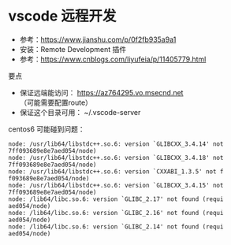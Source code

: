 # vscode 远程开发
* 参考：https://www.jianshu.com/p/0f2fb935a9a1
* 安装：Remote Development 插件
* 参考：https://www.cnblogs.com/liyufeia/p/11405779.html

要点
* 保证远端能访问： https://az764295.vo.msecnd.net  （可能需要配置route）
* 保证这个目录可用： ~/.vscode-server 

centos6 可能碰到问题：
```
node: /usr/lib64/libstdc++.so.6: version `GLIBCXX_3.4.14' not
7ff093689e8e7aed054/node)
node: /usr/lib64/libstdc++.so.6: version `GLIBCXX_3.4.18' not
7ff093689e8e7aed054/node)
node: /usr/lib64/libstdc++.so.6: version `CXXABI_1.3.5' not f
f093689e8e7aed054/node)
node: /usr/lib64/libstdc++.so.6: version `GLIBCXX_3.4.15' not
7ff093689e8e7aed054/node)
node: /lib64/libc.so.6: version `GLIBC_2.17' not found (requi
aed054/node)
node: /lib64/libc.so.6: version `GLIBC_2.16' not found (requi
aed054/node)
node: /lib64/libc.so.6: version `GLIBC_2.14' not found (requi
aed054/node)
```

